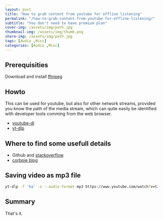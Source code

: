 ```yaml
---
layout: post
title: "How to grab content from youtube for offline listening"
permalink: "/how-to-grab-content-from-youtube-for-offline-listening/"
subtitle: "You don't need to have premium plan"
cover-img: /assets/img/path.jpg
thumbnail-img: /assets/img/thumb.png
share-img: /assets/img/path.jpg
tags: [Audio ,Misc]
categories: [Audio ,Misc]
---
```


## Prerequisities

Download and install [ffmpeg](https://ffmpeg.org/)

## Howto

This can be used for youtube, but also for other network streams, provided you know the path of the media stream, which can quite easily be identified with developer tools comming from the web browser.

* [youtube-dl](https://github.com/ytdl-org/youtube-dl)
* [yt-dlp](https://github.com/yt-dlp/yt-dlp)

## Where to find some usefull details

+ Github and [stackoverflow](https://stackoverflow.com/questions/tagged/yt-dlp)
+ [corbpie blog](https://write.corbpie.com/downloading-youtube-videos-and-playlists-with-yt-dlp/)

## Saving video as mp3 file

```bash
yt-dlp -f 'ba' -x --audio-format mp3 https://www.youtube.com/watch?v=tJx7LbH_GwE  -o '%(id)s.%(ext)s'
```

## Summary

That's it.
